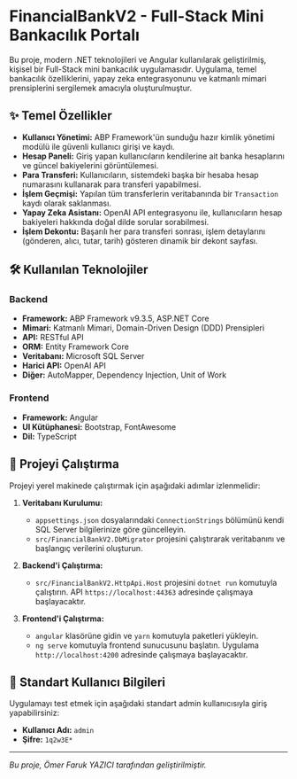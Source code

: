# FinancialBankV2 - Full-Stack Mini Bankacılık Portalı

Bu proje, modern .NET teknolojileri ve Angular kullanılarak geliştirilmiş, kişisel bir Full-Stack mini bankacılık uygulamasıdır. Uygulama, temel bankacılık özelliklerini, yapay zeka entegrasyonunu ve katmanlı mimari prensiplerini sergilemek amacıyla oluşturulmuştur.

## ✨ Temel Özellikler

- **Kullanıcı Yönetimi:** ABP Framework'ün sunduğu hazır kimlik yönetimi modülü ile güvenli kullanıcı girişi ve kaydı.
- **Hesap Paneli:** Giriş yapan kullanıcıların kendilerine ait banka hesaplarını ve güncel bakiyelerini görüntülemesi.
- **Para Transferi:** Kullanıcıların, sistemdeki başka bir hesaba hesap numarasını kullanarak para transferi yapabilmesi.
- **İşlem Geçmişi:** Yapılan tüm transferlerin veritabanında bir `Transaction` kaydı olarak saklanması.
- **Yapay Zeka Asistanı:** OpenAI API entegrasyonu ile, kullanıcıların hesap bakiyeleri hakkında doğal dilde sorular sorabilmesi.
- **İşlem Dekontu:** Başarılı her para transferi sonrası, işlem detaylarını (gönderen, alıcı, tutar, tarih) gösteren dinamik bir dekont sayfası.

## 🛠️ Kullanılan Teknolojiler

### Backend
- **Framework:** ABP Framework v9.3.5, ASP.NET Core
- **Mimari:** Katmanlı Mimari, Domain-Driven Design (DDD) Prensipleri
- **API:** RESTful API
- **ORM:** Entity Framework Core
- **Veritabanı:** Microsoft SQL Server
- **Harici API:** OpenAI API
- **Diğer:** AutoMapper, Dependency Injection, Unit of Work

### Frontend
- **Framework:** Angular
- **UI Kütüphanesi:** Bootstrap, FontAwesome
- **Dil:** TypeScript

## 🚀 Projeyi Çalıştırma

Projeyi yerel makinede çalıştırmak için aşağıdaki adımlar izlenmelidir:

1.  **Veritabanı Kurulumu:**
    - `appsettings.json` dosyalarındaki `ConnectionStrings` bölümünü kendi SQL Server bilgilerinize göre güncelleyin.
    - `src/FinancialBankV2.DbMigrator` projesini çalıştırarak veritabanını ve başlangıç verilerini oluşturun.

2.  **Backend'i Çalıştırma:**
    - `src/FinancialBankV2.HttpApi.Host` projesini `dotnet run` komutuyla çalıştırın. API `https://localhost:44363` adresinde çalışmaya başlayacaktır.

3.  **Frontend'i Çalıştırma:**
    - `angular` klasörüne gidin ve `yarn` komutuyla paketleri yükleyin.
    - `ng serve` komutuyla frontend sunucusunu başlatın. Uygulama `http://localhost:4200` adresinde çalışmaya başlayacaktır.

## 🔑 Standart Kullanıcı Bilgileri

Uygulamayı test etmek için aşağıdaki standart admin kullanıcısıyla giriş yapabilirsiniz:
- **Kullanıcı Adı:** `admin`
- **Şifre:** `1q2w3E*`

---

*Bu proje, Ömer Faruk YAZICI tarafından geliştirilmiştir.*
